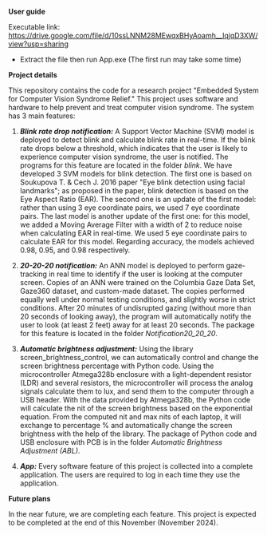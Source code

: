 **User guide**

Executable link: https://drive.google.com/file/d/10ssLNNM28MEwqxBHyAoamh__IqjqD3XW/view?usp=sharing
- Extract the file then run App.exe (The first run may take some time)

**Project details**

This repository contains the code for a research project "Embedded System for Computer Vision Syndrome Relief." This project uses software and hardware to help prevent and treat computer vision syndrome. The system has 3 main features:

1. **_Blink rate drop notification:_** A Support Vector Machine (SVM) model is deployed to detect blink and calculate blink rate in real-time. If the blink rate drops below a threshold, which indicates that the user is likely to experience computer vision syndrome, the user is notified. The programs for this feature are located in the folder _blink_. We have developed 3 SVM models for blink detection. The first one is based on Soukupova T. & Cech J. 2016 paper "Eye blink detection using facial landmarks"; as proposed in the paper, blink detection is based on the Eye Aspect Ratio (EAR). The second one is an update of the first model: rather than using 3 eye coordinate pairs, we used 7 eye coordinate pairs. The last model is another update of the first one: for this model, we added a Moving Average Filter with a width of 2 to reduce noise when calculating EAR in real-time. We used 5 eye coordinate pairs to calculate EAR for this model. Regarding accuracy, the models achieved 0.98, 0.95, and 0.98 respectively.

2. **_20-20-20 notification:_** An ANN model is deployed to perform gaze-tracking in real time to identify if the user is looking at the computer screen. Copies of an ANN were trained on the Columbia Gaze Data Set, Gaze360 dataset, and custom-made dataset. The copies performed equally well under normal testing conditions, and slightly worse in strict conditions. After 20 minutes of undisrupted gazing (without more than 20 seconds of looking away), the program will automatically notify the user to look (at least 2 feet) away for at least 20 seconds. The package for this feature is located in the folder _Notification20_20_20_. 

3. **_Automatic brightness adjustment:_** Using the library screen_brightness_control, we can automatically control and change the screen brightness percentage with Python code. Using the microcontroller Atmega328b enclosure with a light-dependent resistor (LDR) and several resistors, the microcontroller will process the analog signals calculate them to lux, and send them to the computer through a USB header. With the data provided by Atmega328b, the Python code will calculate the nit of the screen brightness based on the exponential equation. From the computed nit and max nits of each laptop, it will exchange to percentage % and automatically change the screen brightness with the help of the library. The package of Python code and USB enclosure with PCB is in the folder _Automatic Brightness Adjustment (ABL)_.

4. **_App:_** Every software feature of this project is collected into a complete application. The users are required to log in each time they use the application.

**Future plans**

In the near future, we are completing each feature. This project is expected to be completed at the end of this November (November 2024).
